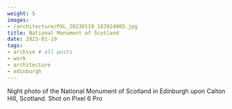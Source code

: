 ```yaml
---
weight: 5
images:
- /architecture/PXL_20230119_183924805.jpg
title: National Monument of Scotland
date: 2023-01-19
tags:
- archive # all posts
- work
- architecture
- edinburgh
---
```


Night photo of the National Monument of Scotland in Edinburgh upon Calton Hill, Scotland. Shot on Pixel 6 Pro